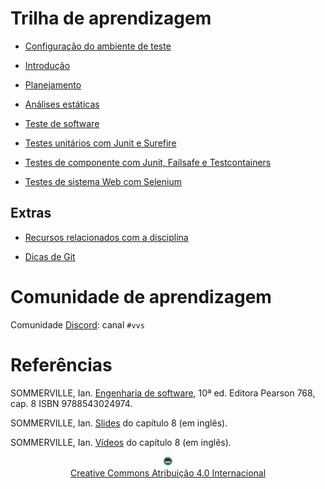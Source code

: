 # Trilha de aprendizagem

* [Configuração do ambiente de teste](documentos/ambiente/ambiente.md)

* [Introdução](documentos/introducao/slides/index.html)

* [Planejamento](documentos/planejamento/planejamento.md)

* [Análises estáticas](documentos/pmd/pmd.md)

* [Teste de software](documentos/teste/teste.md)

* [Testes unitários com Junit e Surefire](documentos/junit/junit.md)

* [Testes de componente com Junit, Failsafe e Testcontainers](documentos/integracao/integracao.md)

* [Testes de sistema Web com Selenium](documentos/selenium/selenium.md)

## Extras

* [Recursos relacionados com a disciplina](documentos/perifericos/perifericos.md)

* [Dicas de Git](documentos/perifericos/slidesgit/index.html)

# Comunidade de aprendizagem

Comunidade [Discord](https://discord.com/invite/C29cqvm): canal `#vvs`

# Referências

SOMMERVILLE, Ian. [Engenharia de software](https://biblioteca.ifrs.edu.br/pergamum_ifrs/biblioteca_s/acesso_login.php?cod_acervo_acessibilidade=5030950&acesso=aHR0cHM6Ly9taWRkbGV3YXJlLWJ2LmFtNC5jb20uYnIvU1NPL2lmcnMvOTc4ODU0MzAyNDk3NA==&label=acesso%20restrito), 10ª ed. Editora Pearson 768, cap. 8 ISBN 9788543024974.

SOMMERVILLE, Ian. [Slides](https://iansommerville.com/software-engineering-book/slides/) do capítulo 8 (em inglês).

SOMMERVILLE, Ian. [Vídeos](https://iansommerville.com/software-engineering-book/videos/imp/) do capítulo 8 (em inglês).

<center>
<a href="https://github.com/rodrigoprestesmachado" target="blanck"><img src="imgs/logo.png" alt="Rodrigo Prestes Machado" width="3%" height="3%" border=0 style="border:0; text-decoration:none; outline:none"></a><br/>
<a rel="license" href="http://creativecommons.org/licenses/by/4.0/">Creative Commons Atribuição 4.0 Internacional</a>
</center>